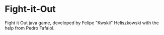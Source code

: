 # Fight-it-Out
Fight it Out java game, developed by Felipe "Kwskii" Heliszkowski with the help from Pedro Fafaiol.
